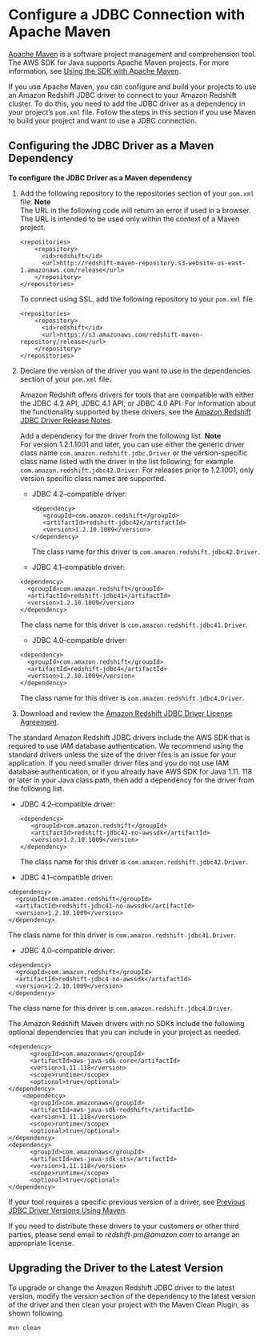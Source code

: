 # Configure a JDBC Connection with Apache Maven<a name="configure-jdbc-connection-with-maven"></a>

[Apache Maven](https://maven.apache.org/) is a software project management and comprehension tool\. The AWS SDK for Java supports Apache Maven projects\. For more information, see [Using the SDK with Apache Maven](http://docs.aws.amazon.com/sdk-for-java/v1/developer-guide/setup-project-maven.html)\.

If you use Apache Maven, you can configure and build your projects to use an Amazon Redshift JDBC driver to connect to your Amazon Redshift cluster\. To do this, you need to add the JDBC driver as a dependency in your project’s `pom.xml` file\. Follow the steps in this section if you use Maven to build your project and want to use a JDBC connection\. 

## Configuring the JDBC Driver as a Maven Dependency<a name="configure-jdbc-connection-with-maven-dependency"></a>

**To configure the JDBC Driver as a Maven dependency**

1. Add the following repository to the repositories section of your `pom.xml` file\.
**Note**  
The URL in the following code will return an error if used in a browser\. The URL is intended to be used only within the context of a Maven project\.

   ```
   <repositories>
       <repository>
         <id>redshift</id>
         <url>http://redshift-maven-repository.s3-website-us-east-1.amazonaws.com/release</url>
       </repository>
   </repositories>
   ```

   To connect using SSL, add the following repository to your `pom.xml` file\.

   ```
   <repositories>
       <repository>
         <id>redshift</id>
         <url>https://s3.amazonaws.com/redshift-maven-repository/release</url>
       </repository>
   </repositories>
   ```

1. Declare the version of the driver you want to use in the dependencies section of your `pom.xml` file\.

   Amazon Redshift offers drivers for tools that are compatible with either the JDBC 4\.2 API, JDBC 4\.1 API, or JDBC 4\.0 API\. For information about the functionality supported by these drivers, see the [Amazon Redshift JDBC Driver Release Notes](https://s3.amazonaws.com/redshift-downloads/drivers/Amazon+Redshift+JDBC+Release+Notes.pdf)\. 

   Add a dependency for the driver from the following list\.
**Note**  
For version 1\.2\.1\.1001 and later, you can use either the generic driver class name `com.amazon.redshift.jdbc.Driver` or the version\-specific class name listed with the driver in the list following; for example `com.amazon.redshift.jdbc42.Driver`\. For releases prior to 1\.2\.1001, only version specific class names are supported\.

   + JDBC 4\.2–compatible driver: 

     ```
     <dependency>
        <groupId>com.amazon.redshift</groupId>
        <artifactId>redshift-jdbc42</artifactId>
        <version>1.2.10.1009</version>
     </dependency>
     ```

     The class name for this driver is `com.amazon.redshift.jdbc42.Driver`\.

   +  JDBC 4\.1–compatible driver: 

     ```
     <dependency>
       <groupId>com.amazon.redshift</groupId>
       <artifactId>redshift-jdbc41</artifactId>
       <version>1.2.10.1009</version>
     </dependency>
     ```

     The class name for this driver is `com.amazon.redshift.jdbc41.Driver`\.

   +  JDBC 4\.0–compatible driver: 

     ```
     <dependency>
       <groupId>com.amazon.redshift</groupId>
       <artifactId>redshift-jdbc4</artifactId>
       <version>1.2.10.1009</version>
     </dependency>
     ```

      The class name for this driver is `com.amazon.redshift.jdbc4.Driver`\.

1. Download and review the [Amazon Redshift JDBC Driver License Agreement](https://s3.amazonaws.com/redshift-downloads/drivers/Amazon+Redshift+JDBC+Driver+License+Agreement.pdf)\. 

The standard Amazon Redshift JDBC drivers include the AWS SDK that is required to use IAM database authentication\. We recommend using the standard drivers unless the size of the driver files is an issue for your application\. If you need smaller driver files and you do not use IAM database authentication, or if you already have AWS SDK for Java 1\.11\. 118 or later in your Java class path, then add a dependency for the driver from the following list\.

+ JDBC 4\.2–compatible driver: 

  ```
  <dependency>
     <groupId>com.amazon.redshift</groupId>
     <artifactId>redshift-jdbc42-no-awssdk</artifactId>
     <version>1.2.10.1009</version>
  </dependency>
  ```

  The class name for this driver is `com.amazon.redshift.jdbc42.Driver`\.

+  JDBC 4\.1–compatible driver: 

  ```
  <dependency>
    <groupId>com.amazon.redshift</groupId>
    <artifactId>redshift-jdbc41-no-awssdk</artifactId>
    <version>1.2.10.1009</version>
  </dependency>
  ```

  The class name for this driver is `com.amazon.redshift.jdbc41.Driver`\.

+  JDBC 4\.0–compatible driver: 

  ```
  <dependency>
    <groupId>com.amazon.redshift</groupId>
    <artifactId>redshift-jdbc4-no-awssdk</artifactId>
    <version>1.2.10.1009</version>
  </dependency>
  ```

   The class name for this driver is `com.amazon.redshift.jdbc4.Driver`\.

The Amazon Redshift Maven drivers with no SDKs include the following optional dependencies that you can include in your project as needed\. 

```
<dependency>
      <groupId>com.amazonaws</groupId>
      <artifactId>aws-java-sdk-core</artifactId>
      <version>1.11.118</version>
      <scope>runtime</scope>
      <optional>true</optional>
</dependency>
    <dependency>
      <groupId>com.amazonaws</groupId>
      <artifactId>aws-java-sdk-redshift</artifactId>
      <version>1.11.118</version>
      <scope>runtime</scope>
      <optional>true</optional>
</dependency>
<dependency>
      <groupId>com.amazonaws</groupId>
      <artifactId>aws-java-sdk-sts</artifactId>
      <version>1.11.118</version>
      <scope>runtime</scope>
      <optional>true</optional>
</dependency>
```

If your tool requires a specific previous version of a driver, see [Previous JDBC Driver Versions Using Maven](jdbc-previous-versions.md#jdbc-previous-versions-maven)\.

If you need to distribute these drivers to your customers or other third parties, please send email to *redshift\-pm@amazon\.com* to arrange an appropriate license\. 

## Upgrading the Driver to the Latest Version<a name="configure-jdbc-connection-with-maven-upgrading"></a>

To upgrade or change the Amazon Redshift JDBC driver to the latest version, modify the version section of the dependency to the latest version of the driver and then clean your project with the Maven Clean Plugin, as shown following\. 

```
mvn clean
```